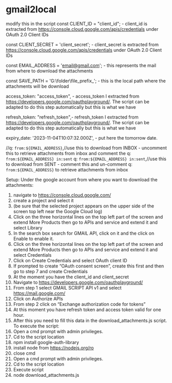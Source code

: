# gmail2local
modify this in the script
const CLIENT_ID = "client_id"; - client_id is extracted from https://console.cloud.google.com/apis/credentials under OAuth 2.0 Client IDs

const CLIENT_SECRET = 'client_secret'; - client_secret is extracted from https://console.cloud.google.com/apis/credentials under OAuth 2.0 Client IDs

const EMAIL_ADDRESS = 'email@gmail.com'; - this represents the mail from where to download the attachments

const SAVE_PATH = 'G:\\folder\\file_prefix_'; - this is the local path where the attachments will be download

access_token: "access_token", - access_token I extracted from https://developers.google.com/oauthplayground/. The script can be adapted to do this step automatically but this is what we have 

refresh_token: "refresh_token",- refresh_token I extracted from https://developers.google.com/oauthplayground/. The script can be adapted to do this step automatically but this is what we have 

expiry_date: '2023-11-04T10:07:32.000Z', - put here the tomorrow date.

//q: `from:${EMAIL_ADDRESS}`,//use this to download from INBOX - uncomment this to retrieve attachments from inbox and comment the q: `from:${EMAIL_ADDRESS} in:sent`
q: `from:${EMAIL_ADDRESS} in:sent`,//use this to download from SENT - comment this and un-comment q: `from:${EMAIL_ADDRESS}` to retrieve attachments from inbox

 Setup:
Under the google account from where you want to download the attachments:
1.	navigate to https://console.cloud.google.com/
2.	create a project and select it 
3.	(be sure that the selected project appears on the upper side of the screen top left near the Google Cloud log)
4.	Click on the three horizontal lines on the top left part of the screen and extend More Products then go to APIs and service and extend it and select Library
5.	In the search box search for GMAIL API, click on it and the click on Enable to enable it.
6.	Click on the three horizontal lines on the top left part of the screen and extend More Products then go to APIs and service and extend it and select Credentials
7.	Click on Create Credentials and select OAuth client ID
8.	If prompted to create “OAuth consent screen”, create this first and then go to step 7 and create Credentials 
9.	At the moment you have the client_id and client_secret
10.	Navigate to https://developers.google.com/oauthplayground/
11.	From step 1 select GMAIL SCRIPT API v1 and select https://mail.google.com/ 
12.	Click on Authorize APIs
13.	From step 2 click on “Exchange authorization code for tokens”
14.	At this moment you have refresh token and access token valid for one hour.
15.	After this you need to fill this data in the download_attachments.js script.
To execute the script:
1.	Open a cmd prompt with admin privileges.
2.	Cd to the script location
3.	npm install google-auth-library
4.	install node from  https://nodejs.org/ro
5.	close cmd 
6.	Open a cmd prompt with admin privileges.
7.	Cd to the script location
8.	Execute script 
9.	node download_attachments.js



